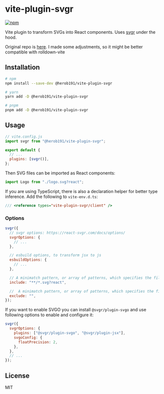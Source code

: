 # vite-plugin-svgr

[![npm](https://img.shields.io/npm/v/vite-plugin-svgr.svg)](https://www.npmjs.com/package/vite-plugin-svgr)

Vite plugin to transform SVGs into React components. Uses [svgr](https://github.com/gregberge/svgr) under the hood.

Original repo is [here](https://github.com/pd4d10/vite-plugin-svgr).
I made some adjustments, so it might be better compatible with rolldown-vite

## Installation

```sh
# npm
npm install --save-dev @herob191/vite-plugin-svgr

# yarn
yarn add -D @herob191/vite-plugin-svgr

# pnpm
pnpm add -D @herob191/vite-plugin-svgr
```

## Usage

```js
// vite.config.js
import svgr from "@herob191/vite-plugin-svgr";

export default {
  // ...
  plugins: [svgr()],
};
```

Then SVG files can be imported as React components:

```js
import Logo from "./logo.svg?react";
```

If you are using TypeScript, there is also a declaration helper for better type inference. Add the following to `vite-env.d.ts`:

```ts
/// <reference types="vite-plugin-svgr/client" />
```

### Options

```js
svgr({
  // svgr options: https://react-svgr.com/docs/options/
  svgrOptions: {
    // ...
  },

  // esbuild options, to transform jsx to js
  esbuildOptions: {
    // ...
  },

  // A minimatch pattern, or array of patterns, which specifies the files in the build the plugin should include.
  include: "**/*.svg?react",

  //  A minimatch pattern, or array of patterns, which specifies the files in the build the plugin should ignore. By default no files are ignored.
  exclude: "",
});
```

If you want to enable SVGO you can install `@svgr/plugin-svgo` and use following options to enable and configure it:

```js
svgr({
  svgrOptions: {
    plugins: ["@svgr/plugin-svgo", "@svgr/plugin-jsx"],
    svgoConfig: {
      floatPrecision: 2,
    },
  },
  // ...
});
```

## License

MIT
